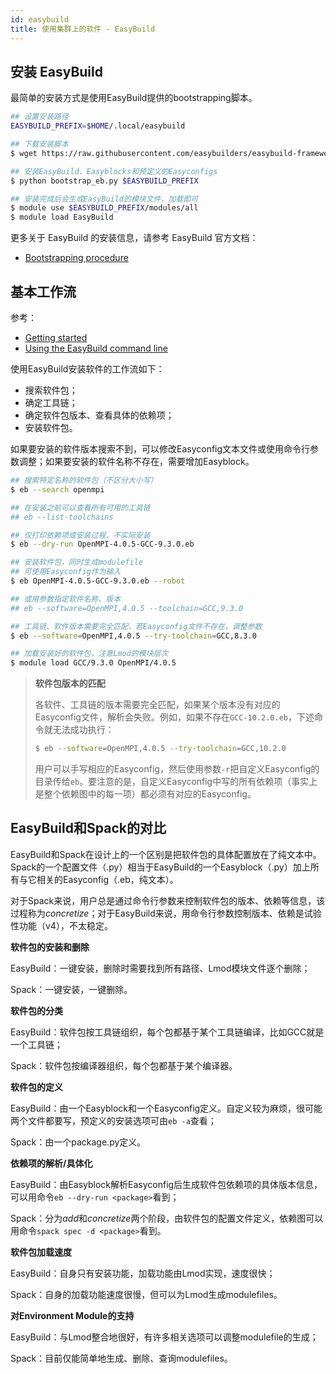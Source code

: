 ```yaml
---
id: easybuild
title: 使用集群上的软件 - EasyBuild
---
```


## 安装 EasyBuild

最简单的安装方式是使用EasyBuild提供的bootstrapping脚本。

```bash
## 设置安装路径
EASYBUILD_PREFIX=$HOME/.local/easybuild

## 下载安装脚本
$ wget https://raw.githubusercontent.com/easybuilders/easybuild-framework/develop/easybuild/scripts/bootstrap_eb.py

## 安装EasyBuild、Easyblocks和预定义的Easyconfigs
$ python bootstrap_eb.py $EASYBUILD_PREFIX

## 安装完成后会生成EasyBuild的模块文件，加载即可
$ module use $EASYBUILD_PREFIX/modules/all
$ module load EasyBuild
```

更多关于 EasyBuild 的安装信息，请参考 EasyBuild 官方文档：
- [Bootstrapping procedure](https://easybuild.readthedocs.io/en/latest/Installation.html#bootstrapping-procedure)

## 基本工作流

参考：

- [Getting started](https://easybuild.readthedocs.io/en/latest/index.html#getting-started)
- [Using the EasyBuild command line](https://easybuild.readthedocs.io/en/latest/Using_the_EasyBuild_command_line.html)

使用EasyBuild安装软件的工作流如下：

- 搜索软件包；
- 确定工具链；
- 确定软件包版本、查看具体的依赖项；
- 安装软件包。

如果要安装的软件版本搜索不到，可以修改Easyconfig文本文件或使用命令行参数调整；如果要安装的软件名称不存在，需要增加Easyblock。

```bash
## 搜索特定名称的软件包（不区分大小写）
$ eb --search openmpi

## 在安装之前可以查看所有可用的工具链
## eb --list-toolchains

## 仅打印依赖项或安装过程，不实际安装
$ eb --dry-run OpenMPI-4.0.5-GCC-9.3.0.eb

## 安装软件包，同时生成modulefile
## 可使用Easyconfig作为输入
$ eb OpenMPI-4.0.5-GCC-9.3.0.eb --robot

## 或用参数指定软件名称、版本
## eb --software=OpenMPI,4.0.5 --toolchain=GCC,9.3.0

## 工具链、软件版本需要完全匹配，若Easyconfig文件不存在，调整参数
$ eb --software=OpenMPI,4.0.5 --try-toolchain=GCC,8.3.0

## 加载安装好的软件包，注意Lmod的模块层次
$ module load GCC/9.3.0 OpenMPI/4.0.5
```

> **软件包版本的匹配**
>
> 各软件、工具链的版本需要完全匹配，如果某个版本没有对应的Easyconfig文件，解析会失败。例如，如果不存在`GCC-10.2.0.eb`，下述命令就无法成功执行：
>
> ```bash
> $ eb --software=OpenMPI,4.0.5 --try-toolchain=GCC,10.2.0
> ```
>
> 用户可以手写相应的Easyconfig，然后使用参数`-r`把自定义Easyconfig的目录传给`eb`。要注意的是，自定义Easyconfig中写的所有依赖项（事实上是整个依赖图中的每一项）都必须有对应的Easyconfig。

## EasyBuild和Spack的对比

EasyBuild和Spack在设计上的一个区别是把软件包的具体配置放在了纯文本中。Spack的一个配置文件（.py）相当于EasyBuild的一个Easyblock（.py）加上所有与它相关的Easyconfig（.eb，纯文本）。

对于Spack来说，用户总是通过命令行参数来控制软件包的版本、依赖等信息，该过程称为*concretize*；对于EasyBuild来说，用命令行参数控制版本、依赖是试验性功能（v4），不太稳定。

**软件包的安装和删除**

EasyBuild：一键安装，删除时需要找到所有路径、Lmod模块文件逐个删除；

Spack：一键安装，一键删除。

**软件包的分类**

EasyBuild：软件包按工具链组织，每个包都基于某个工具链编译，比如GCC就是一个工具链；

Spack：软件包按编译器组织，每个包都基于某个编译器。

**软件包的定义**

EasyBuild：由一个Easyblock和一个Easyconfig定义。自定义较为麻烦，很可能两个文件都要写，预定义的安装选项可由`eb -a`查看；

Spack：由一个package.py定义。

**依赖项的解析/具体化**

EasyBuild：由Easyblock解析Easyconfig后生成软件包依赖项的具体版本信息，可以用命令`eb --dry-run <package>`看到；

Spack：分为*add*和*concretize*两个阶段，由软件包的配置文件定义，依赖图可以用命令`spack spec -d <package>`看到。

**软件包加载速度**

EasyBuild：自身只有安装功能，加载功能由Lmod实现，速度很快；

Spack：自身的加载功能速度很慢，但可以为Lmod生成modulefiles。

**对Environment Module的支持**

EasyBuild：与Lmod整合地很好，有许多相关选项可以调整modulefile的生成；

Spack：目前仅能简单地生成、删除、查询modulefiles。
